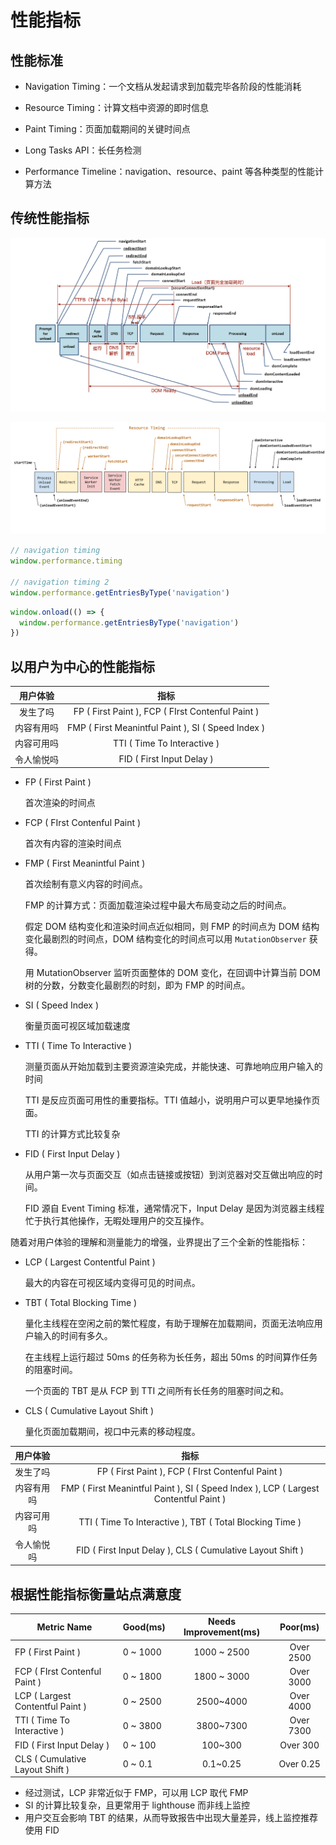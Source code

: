 # 性能指标

## 性能标准

* Navigation Timing：一个文档从发起请求到加载完毕各阶段的性能消耗


* Resource Timing：计算文档中资源的即时信息
* Paint Timing：页面加载期间的关键时间点
* Long Tasks API：长任务检测
* Performance Timeline：navigation、resource、paint 等各种类型的性能计算方法

## 传统性能指标

![](https://raw.githubusercontent.com/yamsfeer/pic-bed/master/bum9j4-20230420025053873.png)



![](https://raw.githubusercontent.com/yamsfeer/pic-bed/master/timestamp-diagram.svg)

```javascript
// navigation timing
window.performance.timing

// navigation timing 2
window.performance.getEntriesByType('navigation')
```



```javascript
window.onload(() => {
  window.performance.getEntriesByType('navigation')
})
```



## 以用户为中心的性能指标



|  用户体验  |                        指标                        |
| :--------: | :------------------------------------------------: |
|  发生了吗  | FP ( First Paint ), FCP ( FIrst Contenful Paint )  |
| 内容有用吗 | FMP ( First Meanintful Paint ), SI ( Speed Index ) |
| 内容可用吗 |            TTI ( Time To Interactive )             |
| 令人愉悦吗 |             FID ( First Input Delay )              |



* FP ( First Paint )

  首次渲染的时间点

* FCP ( FIrst Contenful Paint )

  首次有内容的渲染时间点

* FMP ( First Meanintful Paint )

  首次绘制有意义内容的时间点。

  FMP 的计算方式：页面加载渲染过程中最大布局变动之后的时间点。

  假定 DOM 结构变化和渲染时间点近似相同，则 FMP 的时间点为 DOM 结构变化最剧烈的时间点，DOM 结构变化的时间点可以用 `MutationObserver` 获得。

  用 MutationObserver 监听页面整体的 DOM 变化，在回调中计算当前 DOM 树的分数，分数变化最剧烈的时刻，即为 FMP 的时间点。

* SI ( Speed Index )

  衡量页面可视区域加载速度

* TTI ( Time To Interactive )

  测量页面从开始加载到主要资源渲染完成，并能快速、可靠地响应用户输入的时间

  TTI 是反应页面可用性的重要指标。TTI 值越小，说明用户可以更早地操作页面。

  TTI 的计算方式比较复杂

* FID ( First Input Delay )

  从用户第一次与页面交互（如点击链接或按钮）到浏览器对交互做出响应的时间。

  FID 源自 Event Timing 标准，通常情况下，Input Delay 是因为浏览器主线程忙于执行其他操作，无暇处理用户的交互操作。

随着对用户体验的理解和测量能力的增强，业界提出了三个全新的性能指标：

* LCP ( Largest Contentful Paint )

  最大的内容在可视区域内变得可见的时间点。

* TBT ( Total Blocking Time )

  量化主线程在空闲之前的繁忙程度，有助于理解在加载期间，页面无法响应用户输入的时间有多久。

  在主线程上运行超过 50ms 的任务称为长任务，超出 50ms 的时间算作任务的阻塞时间。

  一个页面的 TBT 是从 FCP 到 TTI 之间所有长任务的阻塞时间之和。

* CLS ( Cumulative Layout Shift )

  量化页面加载期间，视口中元素的移动程度。





|  用户体验  |                             指标                             |
| :--------: | :----------------------------------------------------------: |
|  发生了吗  |      FP ( First Paint ), FCP ( FIrst Contenful Paint )       |
| 内容有用吗 | FMP ( First Meanintful Paint ), SI ( Speed Index ), LCP ( Largest Contentful Paint ) |
| 内容可用吗 |   TTI ( Time To Interactive ), TBT ( Total Blocking Time )   |
| 令人愉悦吗 |  FID ( First Input Delay ), CLS ( Cumulative Layout Shift )  |



## 根据性能指标衡量站点满意度



| Metric Name                      | Good(ms) | Needs Improvement(ms) | Poor(ms)  |
| -------------------------------- | -------- | :-------------------: | :-------: |
| FP ( First Paint )               | 0 ~ 1000 |      1000 ~ 2500      | Over 2500 |
| FCP ( FIrst Contenful Paint )    | 0 ~ 1800 |      1800 ~ 3000      | Over 3000 |
| LCP ( Largest Contentful Paint ) | 0 ~ 2500 |       2500~4000       | Over 4000 |
| TTI ( Time To Interactive )      | 0 ~ 3800 |       3800~7300       | Over 7300 |
| FID ( First Input Delay )        | 0 ~ 100  |        100~300        | Over 300  |
| CLS ( Cumulative Layout Shift )  | 0 ~ 0.1  |       0.1~0.25        | Over 0.25 |

* 经过测试，LCP 非常近似于 FMP，可以用 LCP 取代 FMP
* SI 的计算比较复杂，且更常用于 lighthouse 而非线上监控
* 用户交互会影响 TBT 的结果，从而导致报告中出现大量差异，线上监控推荐使用  FID